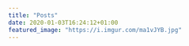 ```yaml
---
title: "Posts"
date: 2020-01-03T16:24:12+01:00
featured_image: "https://i.imgur.com/ma1vJYB.jpg"
---
```

